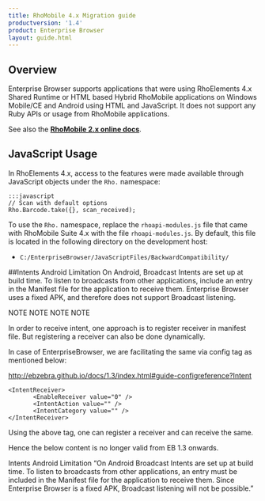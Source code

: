 ```yaml
---
title: RhoMobile 4.x Migration guide
productversion: '1.4'
product: Enterprise Browser
layout: guide.html
---
```


## Overview
Enterprise Browser supports applications that were using RhoElements 4.x Shared Runtime or HTML based Hybrid RhoMobile applications on Windows Mobile/CE and Android using HTML and JavaScript. It does not support any Ruby APIs or usage from RhoMobile applications. 

See also the **[RhoMobile 2.x online docs](http://docs.rhomobile.com/en/5.4/guide/rhoArchitecture)**. 

## JavaScript Usage
In RhoElements 4.x, access to the features were made available through JavaScript objects under the `Rho.` namespace:

	:::javascript
	// Scan with default options
	Rho.Barcode.take({}, scan_received);

To use the `Rho.` namespace, replace the `rhoapi-modules.js` file that came with RhoMobile Suite 4.x with the file `rhoapi-modules.js`. By default, this file is located in the following directory on the development host:

* `C:/EnterpriseBrowser/JavaScriptFiles/BackwardCompatibility/`

##Intents Android Limitation
On Android, Broadcast Intents are set up at build time. To listen to broadcasts from other applications, include an entry in the Manifest file for the application to receive them. Enterprise Browser uses a fixed APK, and therefore does not support Broadcast listening. 

NOTE NOTE NOTE NOTE

In order to receive intent, one approach is to register receiver in manifest file. But registering a receiver can also be done dynamically.

In case of EnterpriseBrowser, we are facilitating the same via config tag as mentioned below:

http://ebzebra.github.io/docs/1.3/index.html#guide-configreference?Intent

	<IntentReceiver>
	       <EnableReceiver value="0" />
	       <IntentAction value="" />
	       <IntentCategory value="" />
	</IntentReceiver>

Using the above tag, one can register a receiver and can receive the same.

Hence the below content is no longer valid from EB 1.3 onwards.

Intents Android Limitation
“On Android Broadcast Intents are set up at build time. To listen to broadcasts from other applications, an entry must be included in the Manifest file for the application to receive them. Since Enterprise Browser is a fixed APK, Broadcast listening will not be possible.”
